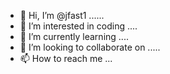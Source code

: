 - 👋 Hi, I’m @jfast1 ......
- 👀 I’m interested in coding ....
- 🌱 I’m currently learning ....
- 💞️ I’m looking to collaborate on .....
- 📫 How to reach me ...

<!---
jfast1/jfast1 is a ✨ special ✨ repository because its `README.md` (this file) appears on your GitHub profile.
You can click the Preview link to take a look at your changes.
--->
